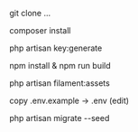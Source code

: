 git clone ...

composer install

php artisan key:generate

npm install & npm run build

php artisan filament:assets

copy .env.example -> .env (edit)

<!-- php artisan shield:super-admin -->

php artisan migrate --seed
